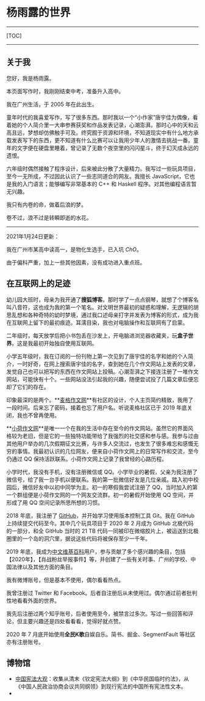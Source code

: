 <link rel="icon" type="image/x-icon"
 href="/favicon.ico">
 <title>杨雨露的世界</title>

# 杨雨露的世界 #

---

[TOC]



---

## 关于我 ##

您好，我是杨雨露。

本页面写作时，我刚刚结束中考，准备升入高中。

我在广州生活，于 2005 年在此出生。

童年时代的我喜爱写作，写了很多东西。那时我以一个“小作家”唐宇佳为偶像，看着她的个人简介里一大串参赛获奖和作品发表记录，心潮澎湃。那时心中的天和云高且远，梦想却仿佛触手可及。终究囿于资源和环境，不知道现实中有什么地方承载发表写下的东西，更不知道有什么比赛可以让我用少年人的激情去挑战一番。童年的文字便在硬盘里睡着，曾记录了无数个夜空里的闪闪星斗，终于幻灭成永远的遗恨。

六年级时偶然接触了程序设计，后来被此分散了大量精力。我写过一些玩具项目，至今一无所成，不过因此认识了一些志同道合的网友。我擅长 JavaScript，它也是我的入门语言；能够编写非常基本的 C++ 和 Haskell 程序。对其他编程语言暂无兴趣。

我只有内卷的命，做着后浪的梦。

卷不过，浪不过是转瞬即逝的水花。

---

2021年1月24日更新：

我在广州市某高中读高一，是物化生选手，已入坑 $ChO$。

由于偏科严重，加上一些其他因素，没有成功进入重点班。



## 在互联网上的足迹 ##

幼儿园大班时，母亲为我开通了**搜狐博客**。那时学了一点点钢琴，就想了个博客名叫八音符，这也成为我的第一个笔名。对文明世界最初的疑惑和理解，无逻辑的胡思乱想和各种奇特的幼时梦境，通过我口述母亲打字并发表为博客的形式，成为我在互联网上留下的最初痕迹。耳濡目染，我也对电脑操作和互联网有了启蒙。

二年级时，每天放学后把小书包丢在沙发上，开电脑进浏览器收藏夹，玩**盒子世界**。这是我最初开始独自使用互联网。

小学五年级时，我在订阅的一份刊物上第一次见到了唐宇佳的名字和她的个人简介，一时好奇，在网上搜索唐宇佳的名字，查到她在几个作文网站上发表的文章，发觉自己也可以把写的东西在作文网站上投稿。心潮澎湃之下接连注册了一堆作文网站，可能快有十个。一些网站没法引起我的兴趣，随便尝试投了几篇文章后便忘却了它们的存在。

印象最深的是两个。**[麦格作文网](https://zuowen.cn)**有社区的设计，个人主页简约精致，我用了一段时间。后来忘了密码，接着也忘了用户名。听说麦格社区已于 2019 年底关闭，我也不曾再使用。

**[小荷作文网](http://www.zww.cn/)**是唯一一个在我的生活中存在至今的作文网站。虽然它的界面风格较为老旧，但是它的一些独特功能带给了我强烈的社交感和参与感。我参与过由其他用户举办的几次假期征文比赛，与许多人交流过，也发生了很多难忘和感慨无穷的事情。我最初认识的几位网友，便来自小荷作文网上的日常写作和交流，至今仍通过 QQ 保持活跃联系。小荷作文网上记录了我曾经的心路历程。

小学时代，我没有手机，没有注册微信或 QQ。小学毕业的暑假，父亲为我注册了微信号，给了我一台手机以便联系。我的第一批微信好友是几位亲戚。踏入初中校园后，微信好友中以初中同学为主。初一的寒假我尝试注册了 QQ，当时加入的第一个群组便是小荷作文网的一个网友交流群。初一的暑假开始使用 QQ 空间，并形成了用 QQ 空间记录所思所想的习惯。

2018 年底，我注册了 [GitHub](https://github.com/tanpero/)，并开始学习使用版本控制工具 Git。我在 GitHub 上持续提交代码至今。其中几个玩具项目于 2020 年 2 月成为 GitHub 北极代码的一部分，和全 GitHub 当时的 21 TB 代码一同被印在微缩胶片上，被运送到北极圈里的一个岛的洞穴里，据说这些代码将被保存至少一千年。

2019 年底，我成为[中文维基百科](https://zh.wikipedia.org/wiki/User:Tanpero/)用户，参与贡献了多个感兴趣的条目，包括【2020年】，【肖战粉丝举报事件】等，并创建了一些有关时事、广州的学校、中国法律以及其他方面的条目。

我有微博账号，但是基本不使用，偶尔看看热点。

我曾注册过 Twitter 和 Facebook。后者自注册后从未使用过。偶尔通过前者批判性地看看外面的世界。

我先后注册过两个知乎账号，后者使用至今，被禁言过多次。写过一些回答和评论，但主要兴趣还是四处看看看，觉得好就点赞。

2020 年 7 月底开始使用**全民K歌**自娱自乐。简书、掘金、SegmentFault 等社区亦有注册账号。





## 博物馆 ##

- [中国宪法大观](museum/constitutions)：收集从清末《钦定宪法大纲》到《中华民国临时约法》，从《中国人民政治协商会议共同纲领》到现行宪法的中国所有宪法性文本。
- 